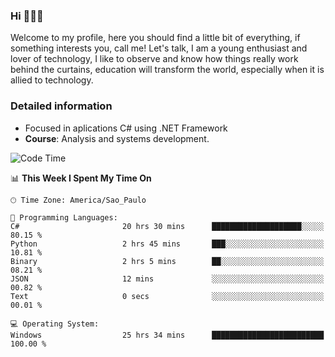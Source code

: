 


### Hi 🙋🏽‍♂️

Welcome to my profile, here you should find a little bit of everything, if something interests you, call me! Let's talk,
I am a young enthusiast and lover of technology, I like to observe and know how things really work behind the curtains, 
education will transform the world, especially when it is allied to technology.

### Detailed information
* Focused in aplications C# using .NET Framework
* **Course**: Analysis and systems development.

<!--START_SECTION:waka-->
![Code Time](http://img.shields.io/badge/Code%20Time-687%20hrs%202%20mins-blue)

📊 **This Week I Spent My Time On** 

```text
🕑︎ Time Zone: America/Sao_Paulo

💬 Programming Languages: 
C#                       20 hrs 30 mins      ████████████████████░░░░░   80.15 % 
Python                   2 hrs 45 mins       ███░░░░░░░░░░░░░░░░░░░░░░   10.81 % 
Binary                   2 hrs 5 mins        ██░░░░░░░░░░░░░░░░░░░░░░░   08.21 % 
JSON                     12 mins             ░░░░░░░░░░░░░░░░░░░░░░░░░   00.82 % 
Text                     0 secs              ░░░░░░░░░░░░░░░░░░░░░░░░░   00.01 % 

💻 Operating System: 
Windows                  25 hrs 34 mins      █████████████████████████   100.00 % 
```


<!--END_SECTION:waka-->


